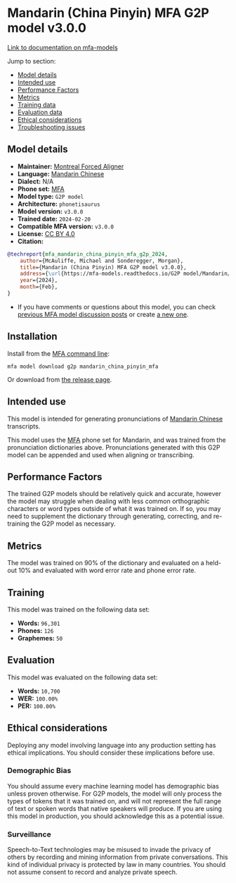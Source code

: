 # Mandarin (China Pinyin) MFA G2P model v3.0.0

[Link to documentation on mfa-models](https://mfa-models.readthedocs.io/en/main/g2p/mandarin_china_pinyin_mfa.html)

Jump to section:

- [Model details](#model-details)
- [Intended use](#intended-use)
- [Performance Factors](#performance-factors)
- [Metrics](#metrics)
- [Training data](#training-data)
- [Evaluation data](#evaluation-data)
- [Ethical considerations](#ethical-considerations)
- [Troubleshooting issues](#troubleshooting-issues)

## Model details

- **Maintainer:** [Montreal Forced Aligner](https://montreal-forced-aligner.readthedocs.io/)
- **Language:** [Mandarin Chinese](https://en.wikipedia.org/wiki/Mandarin_Chinese)
- **Dialect:** N/A
- **Phone set:** [MFA](https://mfa-models.readthedocs.io/en/refactor/mfa_phone_set.html#mandarin)
- **Model type:** `G2P model`
- **Architecture:** `phonetisaurus`
- **Model version:** `v3.0.0`
- **Trained date:** `2024-02-20`
- **Compatible MFA version:** `v3.0.0`
- **License:** [CC BY 4.0](https://github.com/MontrealCorpusTools/mfa-models/tree/main/g2p/mandarin/china_pinyin_mfa/v3.0.0/LICENSE)
- **Citation:**

```bibtex
@techreport{mfa_mandarin_china_pinyin_mfa_g2p_2024,
	author={McAuliffe, Michael and Sonderegger, Morgan},
	title={Mandarin (China Pinyin) MFA G2P model v3.0.0},
	address={\url{https://mfa-models.readthedocs.io/G2P model/Mandarin/Mandarin (China Pinyin) MFA G2P model v3_0_0.html}},
	year={2024},
	month={Feb},
}
```

- If you have comments or questions about this model, you can check [previous MFA model discussion posts](https://github.com/MontrealCorpusTools/mfa-models/discussions?discussions_q=Mandarin+China+Pinyin+MFA+G2P+model+v3.0.0) or create [a new one](https://github.com/MontrealCorpusTools/mfa-models/discussions/new).

## Installation

Install from the [MFA command line](https://montreal-forced-aligner.readthedocs.io/en/latest/user_guide/models/index.html):

```
mfa model download g2p mandarin_china_pinyin_mfa
```

Or download from [the release page](https://github.com/MontrealCorpusTools/mfa-models/releases/tag/g2p-mandarin_china_pinyin_mfa-v3.0.0).

## Intended use

This model is intended for generating pronunciations of [Mandarin Chinese](https://en.wikipedia.org/wiki/Mandarin_Chinese) transcripts.

This model uses the [MFA](https://mfa-models.readthedocs.io/en/refactor/mfa_phone_set.html#mandarin) phone set for Mandarin, and was trained from the pronunciation dictionaries above. Pronunciations generated with this G2P model can be appended and used when aligning or transcribing.

## Performance Factors

The trained G2P models should be relatively quick and accurate, however the model may struggle when dealing with less common orthographic characters or word types outside of what it was trained on. If so, you may need to supplement the dictionary through generating, correcting, and re-training the G2P model as necessary.

## Metrics

The model was trained on 90% of the dictionary and evaluated on a held-out 10% and evaluated with word error rate and phone error rate.

## Training

This model was trained on the following data set:


* **Words:** `96,301`
* **Phones:** `126`
* **Graphemes:** `50`

## Evaluation

This model was evaluated on the following data set:


* **Words:** `10,700`
* **WER:** `100.00%`
* **PER:** `100.00%`

## Ethical considerations

Deploying any model involving language into any production setting has ethical implications. You should consider these implications before use.

### Demographic Bias

You should assume every machine learning model has demographic bias unless proven otherwise. For G2P models, the model will only process the types of tokens that it was trained on, and will not represent the full range of text or spoken words that native speakers will produce. If you are using this model in production, you should acknowledge this as a potential issue.

### Surveillance

Speech-to-Text technologies may be misused to invade the privacy of others by recording and mining information from private conversations. This kind of individual privacy is protected by law in many countries. You should not assume consent to record and analyze private speech.
